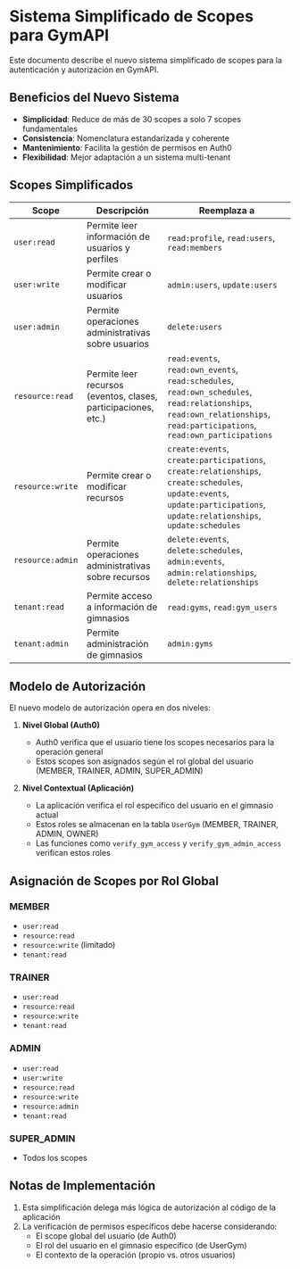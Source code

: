 # Sistema Simplificado de Scopes para GymAPI

Este documento describe el nuevo sistema simplificado de scopes para la autenticación y autorización en GymAPI.

## Beneficios del Nuevo Sistema

- **Simplicidad**: Reduce de más de 30 scopes a solo 7 scopes fundamentales
- **Consistencia**: Nomenclatura estandarizada y coherente
- **Mantenimiento**: Facilita la gestión de permisos en Auth0
- **Flexibilidad**: Mejor adaptación a un sistema multi-tenant

## Scopes Simplificados

| Scope | Descripción | Reemplaza a |
|-------|-------------|------------|
| `user:read` | Permite leer información de usuarios y perfiles | `read:profile`, `read:users`, `read:members` |
| `user:write` | Permite crear o modificar usuarios | `admin:users`, `update:users` |
| `user:admin` | Permite operaciones administrativas sobre usuarios | `delete:users` |
| `resource:read` | Permite leer recursos (eventos, clases, participaciones, etc.) | `read:events`, `read:own_events`, `read:schedules`, `read:own_schedules`, `read:relationships`, `read:own_relationships`, `read:participations`, `read:own_participations` |
| `resource:write` | Permite crear o modificar recursos | `create:events`, `create:participations`, `create:relationships`, `create:schedules`, `update:events`, `update:participations`, `update:relationships`, `update:schedules` |
| `resource:admin` | Permite operaciones administrativas sobre recursos | `delete:events`, `delete:schedules`, `admin:events`, `admin:relationships`, `delete:relationships` |
| `tenant:read` | Permite acceso a información de gimnasios | `read:gyms`, `read:gym_users` |
| `tenant:admin` | Permite administración de gimnasios | `admin:gyms` |

## Modelo de Autorización

El nuevo modelo de autorización opera en dos niveles:

1. **Nivel Global (Auth0)**
   - Auth0 verifica que el usuario tiene los scopes necesarios para la operación general
   - Estos scopes son asignados según el rol global del usuario (MEMBER, TRAINER, ADMIN, SUPER_ADMIN)

2. **Nivel Contextual (Aplicación)**
   - La aplicación verifica el rol específico del usuario en el gimnasio actual
   - Estos roles se almacenan en la tabla `UserGym` (MEMBER, TRAINER, ADMIN, OWNER)
   - Las funciones como `verify_gym_access` y `verify_gym_admin_access` verifican estos roles

## Asignación de Scopes por Rol Global

### MEMBER
- `user:read`
- `resource:read`
- `resource:write` (limitado)
- `tenant:read`

### TRAINER
- `user:read`
- `resource:read`
- `resource:write`
- `tenant:read`

### ADMIN
- `user:read`
- `user:write`
- `resource:read`
- `resource:write`
- `resource:admin`
- `tenant:read`

### SUPER_ADMIN
- Todos los scopes

## Notas de Implementación

1. Esta simplificación delega más lógica de autorización al código de la aplicación
2. La verificación de permisos específicos debe hacerse considerando:
   - El scope global del usuario (de Auth0)
   - El rol del usuario en el gimnasio específico (de UserGym)
   - El contexto de la operación (propio vs. otros usuarios) 